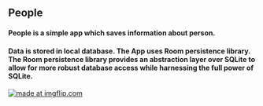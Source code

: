 ## People

#### People is a simple app which saves information about person.
#### Data is stored in local database. The App uses Room persistence library. The Room persistence library provides an abstraction layer over SQLite to allow for more robust database access while harnessing the full power of SQLite.

<a href="https://imgflip.com/gif/2myjnq"><img src="https://i.imgflip.com/2myjnq.gif" title="made at imgflip.com"/></a>
